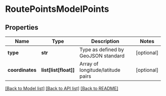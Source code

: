 # RoutePointsModelPoints

## Properties
Name | Type | Description | Notes
------------ | ------------- | ------------- | -------------
**type** | **str** | Type as defined by GeoJSON standard | [optional] 
**coordinates** | **list[list[float]]** | Array of longitude/latitude pairs | [optional] 

[[Back to Model list]](../README.md#documentation-for-models) [[Back to API list]](../README.md#documentation-for-api-endpoints) [[Back to README]](../README.md)


